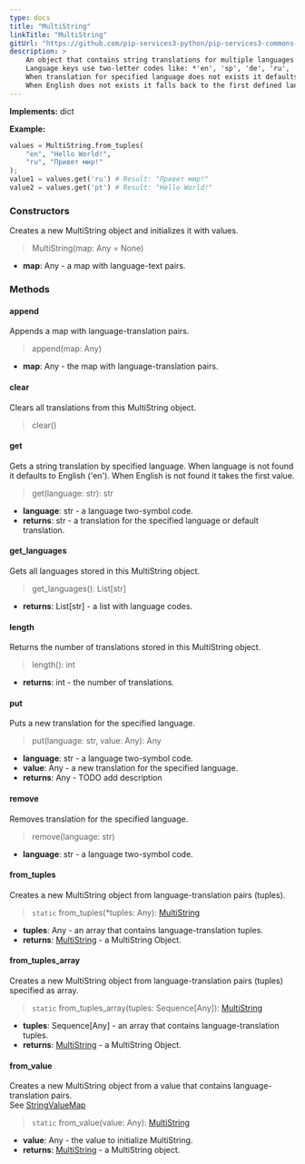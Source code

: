 ```yaml
---
type: docs
title: "MultiString"
linkTitle: "MultiString"
gitUrl: "https://github.com/pip-services3-python/pip-services3-commons-python"
description: > 
    An object that contains string translations for multiple languages.
    Language keys use two-letter codes like: *'en', 'sp', 'de', 'ru', 'fr', 'pr'*.
    When translation for specified language does not exists it defaults to English ('en').
    When English does not exists it falls back to the first defined language.
---
```


**Implements:** dict

**Example:**
```python
values = MultiString.from_tuples(
    "en", "Hello World!",
    "ru", "Привет мир!"
);
value1 = values.get('ru') # Result: "Привет мир!"
value2 = values.get('pt') # Result: "Hello World!"

```

### Constructors
Creates a new MultiString object and initializes it with values.

> MultiString(map: Any = None)

- **map**: Any - a map with language-text pairs.


### Methods

#### append
Appends a map with language-translation pairs.

> append(map: Any)

- **map**: Any - the map with language-translation pairs.


#### clear
Clears all translations from this MultiString object.

> clear()

#### get
Gets a string translation by specified language.
When language is not found it defaults to English ('en').
When English is not found it takes the first value.

> get(language: str): str 

- **language**: str - a language two-symbol code.
- **returns**: str - a translation for the specified language or default translation.


#### get_languages
Gets all languages stored in this MultiString object.

> get_languages(): List[str]

- **returns**: List[str] - a list with language codes. 


#### length
Returns the number of translations stored in this MultiString object.

> length(): int

- **returns**: int - the number of translations.


#### put
Puts a new translation for the specified language.

> put(language: str, value: Any): Any

- **language**: str - a language two-symbol code.
- **value**: Any - a new translation for the specified language.
- **returns**: Any - TODO add description


#### remove
Removes translation for the specified language.

> remove(language: str)

- **language**: str - a language two-symbol code.


#### from_tuples
Creates a new MultiString object from language-translation pairs (tuples).

> `static` from_tuples(*tuples: Any): [MultiString](../multi_string)

- **tuples**: Any - an array that contains language-translation tuples.
- **returns**: [MultiString](../multi_string) - a MultiString Object.


#### from_tuples_array
Creates a new MultiString object from language-translation pairs (tuples) specified as array.

> `static` from_tuples_array(tuples: Sequence[Any]): [MultiString](../multi_string)

- **tuples**: Sequence[Any] - an array that contains language-translation tuples.
- **returns**: [MultiString](../multi_string) - a MultiString Object.


#### from_value
Creates a new MultiString object from a value that contains language-translation pairs.  
See [StringValueMap](../string_value_map)

> `static` from_value(value: Any): [MultiString](../multi_string)

- **value**: Any - the value to initialize MultiString.
- **returns**: [MultiString](../multi_string) - a MultiString object.